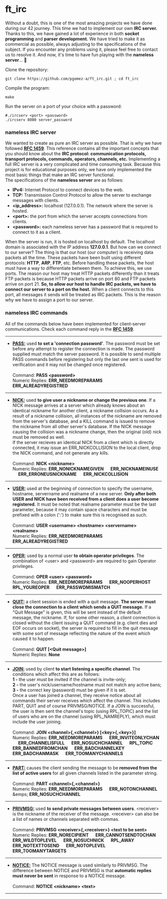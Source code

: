 # ft_irc
Without a doubt, this is one of the most amazing projects we have done during our 42 journey. This time we had to implement our own **IRC server.** Thanks to this, we have gained a lot of experience in both **socket programming** and **parser development.** We have tried to make it as commercial as possible, always adjusting to the specifications of the subject. If you encounter any problems using it, please feel free to contact us to resolve it. And now, it's time to have fun playing with the **nameless server**... 🤯

Clone the repository:

    git clone https://github.com/pgomez-a/ft_irc.git ; cd ft_irc
    
Compile the program:

    make
    
Run the server on a port of your choice with a password:

    #./ircserv <port> <password>
    ./ircserv 8080 server_password

### nameless IRC server
We wanted to create as pure an IRC server as possible. That is why we have followed [**RFC 1459**](https://datatracker.ietf.org/doc/html/rfc1459). This reference contains all the important concepts that you should know about the **IRC protocol: communication protocols, transport protocols, commands, operators, channels, etc.** Implementing a full IRC server is a very complicated and time consuming task. Because this project is for educational purposes only, we have only implemented the most basic things that make an IRC server functional.<br>
The specifications of the **nameless server** are as follows:
- **IPv4:** Internet Protocol to connect devices to the web.
- **TCP:** Transmission Control Protocol to allow the server to exchange messages with clients.
- **\<ip_address\>:** localhost (127.0.0.1). The network where the server is hosted.
- **\<port\>:** the port from which the server accepts connections from clients.
- **\<password\>:** each nameless server has a password that is required to connect to it as a client.

When the server is run, it is hosted on localhost by default. The localhost domain is associated with the IP address **127.0.0.1**. But how can we connect to our server? The thing is that our host (our computer) is receiving data packets all the time. These packets have been built using different protocols: **HTTP**, **ARP**, **FTP**, etc. Before handling these packets, the host must have a way to differentiate between them. To achieve this, we use ports. The reason our host may treat HTTP packets differently than it treats FTP packets is because HTTP packets arrive on port 80 and FTP packets arrive on port 21. **So, to allow our host to handle IRC packets, we have to connect our server to a port on the host.** When a client connects to this port, all messages it sends will be treated as IRC packets. This is the reason why we have to assign a port to our server.

### nameless IRC commands
All of the commands below have been implemented for client-server communications. Check each command reply in the [**RFC 1459**](https://datatracker.ietf.org/doc/html/rfc1459#section-6).

***

- [**PASS:**](https://datatracker.ietf.org/doc/html/rfc1459#section-4.1.1) used **to set a 'connection password'**. The password must be set before any attempt to register the connection is made. The password supplied must match the server password. It is possible to send multiple PASS commands before registering but only the last one sent is used for verification and it may not be changed once registered.<br><br>
Command: **PASS \<password\>**<br>
Numeric Replies: **ERR_NEEDMOREPARAMS** &emsp; **ERR_ALREADYREGISTRED**

***

- [**NICK:**](https://datatracker.ietf.org/doc/html/rfc1459#section-4.1.2) used **to give user a nickname or change the previous one**. If a NICK message arrives at a server which already knows about an identical nickname for another client, a nickname collision occurs. As a result of a nickname collision, all instances of the nickname are removed from the server's database, and a KILL command is issued to remove the nickname from all other server's database. If the NICK message causing the collision was a nickname change, then the original (old) nick must be removed as well.<br>
If the server recieves an identical NICK from a client which is directly connected, it may issue an ERR_NICKCOLLISION to the local client, drop the NICK command, and not generate any kills.<br><br>
Command: **NICK \<nickname\>**<br>
Numeric Replies: **ERR_NONICKNAMEGIVEN** &emsp; **ERR_NICKNAMEINUSE** &emsp; **ERR_ERRONEUSNICKNAME** &emsp; **ERR_NICKCOLLISION**

***

- [**USER:**](https://datatracker.ietf.org/doc/html/rfc1459#section-4.1.3) used at the beginning of connection to specify the username, hostname, servername and realname of a new server. **Only after both USER and NICK have been received from a client does a user become registered.** It must be noted that realname parameter must be the last parameter, because it may contain space characters and must be prefixed with a colon (':') to make sure this is recognised as such.<br><br>
Command: **USER \<username\> \<hostname\> \<servername\> \<realname\>**<br>
Numeric Replies: **ERR_NEEDMOREPARAMS** &emsp; **ERR_ALREADYREGISTRED**

***

- [**OPER:**](https://datatracker.ietf.org/doc/html/rfc1459#section-4.1.5) used by a normal user **to obtain operator privileges**. The combination of \<user\> and \<password\> are required to gain Operator privileges.<br><br>
Command: **OPER \<user\> \<password\>**<br>
Numeric Replies: **ERR_NEEDMOREPARAMS** &emsp; **ERR_NOOPERHOST** &emsp; **RPL_YOUREOPER** &emsp; **ERR_PASSWDMISMATCH**

***

- [**QUIT:**](https://datatracker.ietf.org/doc/html/rfc1459#section-4.1.6) a client session is ended with a quit message. **The server must close the connection to a client which sends a QUIT message.** If a "Quit Message" is given, this will be sent instead of the default message, the nickname. If, for some other reason, a client connection is closed without  the client  issuing  a  QUIT  command  (e.g.  client  dies and EOF occurs on socket), the server is required to fill in the quit  message  with some sort  of  message  reflecting the nature of the event which caused it to happen.<br><br>
Command: **QUIT [\<Quit message\>]**<br>
Numeric Replies: **None**

***

- [**JOIN:**](https://datatracker.ietf.org/doc/html/rfc1459#section-4.2.1) used by client **to start listening a specific channel**. The conditions which affect this are as follows:<br>
**1 -** the user must be invited if the channel is invite-only;<br>
**2 -** the user's nick/username/hostname must not match any active bans;<br>
**3 -** the correct key (password) must be given if it is set.<br>
Once a user has joined a channel, they receive notice about all commands their server receives which affect the channel.  This includes PART, QUIT and of course PRIVMSG/NOTICE. If a JOIN is successful, the user is then sent the channel's topic (using RPL_TOPIC) and the list of users who are on the channel (using RPL_NAMREPLY), which must include the user joining.<br><br>
Command: **JOIN \<channel\>{,\<channel\>} [\<key\>{,\<key\>}]**<br>
Numeric Replies: **ERR_NEEDMOREPARAMS** &emsp; **ERR_INVITEONLYCHAN** &emsp; **ERR_CHANNELISFULL** &emsp; **ERR_NOSUCHCHANNEL** &emsp; **RPL_TOPIC** &emsp; **ERR_BANNEDFROMCHAN** &emsp; **ERR_BADCHANNELKEY** &emsp; **ERR_BADCHANMASK** &emsp; **ERR_TOOMANYCHANNELS**

***

- [**PART:**](https://datatracker.ietf.org/doc/html/rfc1459#section-4.2.2) causes the client sending the message to be **removed from the list of active users** for all given channels listed in the parameter string.<br><br>
Command: **PART \<channel\>{,\<channel\>}**<br>
Numeric Replies: **ERR_NEEDMOREPARAMS** &emsp; **ERR_NOTONCHANNEL** &emps; **ERR_NOSUCHCHANNEL**

***

- [**PRIVMSG:**](https://datatracker.ietf.org/doc/html/rfc1459#section-4.4.1) used **to send private messages between users**. \<receiver\> is the nickname of the receiver of the message. \<receiver\> can also be a list of names or channels separated with commas.<br><br>
Command: **PRIVMSG \<receiver\>{,\<receiver\>} \<text to be sent\>**<br>
Numeric Replies: **ERR_NORECIPIENT** &emsp; **ERR_CANNOTSENDTOCHAN** &emsp; **ERR_WILDTOPLEVEL** &emsp; **ERR_NOSUCHNICK** &emsp; **RPL_AWAY** &emsp; **ERR_NOTEXTTOSEND** &emsp; **ERR_NOTOPLEVEL** &emsp; **ERR_TOOMANYTARGETS**

***

- [**NOTICE:**](https://datatracker.ietf.org/doc/html/rfc1459#section-4.4.2) The NOTICE message is used similarly to PRIVMSG. The difference between NOTICE and PRIVMSG is that **automatic replies must never be sent** in response to a NOTICE message.<br><br>
Command: **NOTICE \<nickname\> \<text\>**

***
